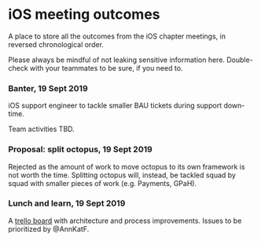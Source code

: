 # iOS meeting outcomes

A place to store all the outcomes from the iOS chapter meetings, in reversed chronological order.

Please always be mindful of not leaking sensitive information here. Double-check with your teammates to be sure, if you need to.

### Banter, 19 Sept 2019
iOS support engineer to tackle smaller BAU tickets during support down-time.

Team activities TBD.
### Proposal: split octopus, 19 Sept 2019
Rejected as the amount of work to move octopus to its own framework is not worth the time. Splitting octopus will, instead, be tackled squad by squad with smaller pieces of work (e.g. Payments, GPaH).

### Lunch and learn, 19 Sept 2019
A [trello board](https://trello.com/b/7INoC8YK/improvements-architecture-process) with architecture and process improvements. Issues to be prioritized by @AnnKatF.
